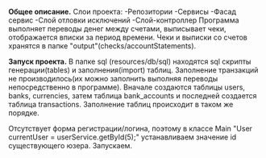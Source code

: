 **Общее описание.**
Слои проекта:
        -Репозитории
        -Сервисы
        -Фасад сервис
        -Слой отловки исключений
        -Слой-контроллер
Программа выполняет переводы денег между счетами, выписывает чеки, отображается вписки за период времени.
Чеки и выписки со счетов хранятся в папке "output"(checks/accountStatements).



**Запуск проекта.**
В папке sql (resources/db/sql) находятся sql скрипты генерации(tables) и заполнения(import) таблиц. 
Заполнение транзакций не производилось(их можно заполнить выполняя переводы непосредственно в программе). 
Вначале создаются таблицы users, banks, currencies, затем таблица bank_accounts и последней создается таблица 
transactions. 
Заполнение таблиц происходит в таком же порядке.

Отсутствует форма регистрации/логина, поэтому в классе Main "User currentUser = userService.getById(5);" устанавливаем
значение id существующего юзера. Запускаем.
